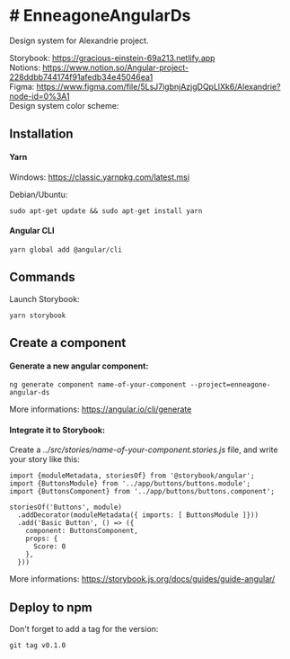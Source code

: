 # # EnneagoneAngularDs

Design system for Alexandrie project.

Storybook: https://gracious-einstein-69a213.netlify.app  
Notions: https://www.notion.so/Angular-project-228ddbb744174f91afedb34e45046ea1  
Figma: https://www.figma.com/file/5LsJ7igbnjAzjgDQpLlXk6/Alexandrie?node-id=0%3A1  
Design system color scheme: 

## Installation

#### Yarn  
Windows: 
https://classic.yarnpkg.com/latest.msi

Debian/Ubuntu:
```
sudo apt-get update && sudo apt-get install yarn
```

#### Angular CLI
```
yarn global add @angular/cli
```

## Commands

Launch Storybook:  

```
yarn storybook
```

## Create a component

#### Generate a new angular component:  

```
ng generate component name-of-your-component --project=enneagone-angular-ds 
```

More informations: https://angular.io/cli/generate

#### Integrate it to Storybook:


Create a *../src/stories/name-of-your-component.stories.js* file, and write your story like this:

```
import {moduleMetadata, storiesOf} from '@storybook/angular';
import {ButtonsModule} from '../app/buttons/buttons.module';
import {ButtonsComponent} from '../app/buttons/buttons.component';

storiesOf('Buttons', module)
  .addDecorator(moduleMetadata({ imports: [ ButtonsModule ]}))
  .add('Basic Button', () => ({
    component: ButtonsComponent,
    props: {
      Score: 0
    },
  }))
```

More informations: https://storybook.js.org/docs/guides/guide-angular/

## Deploy to npm

Don't forget to add a tag for the version:
```
git tag v0.1.0
```
